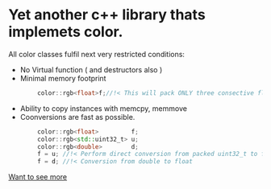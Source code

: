 # Yet another c++ library thats implemets color.

All color classes fulfil next very restricted conditions:
- No Virtual function ( and destructors also )
- Minimal memory footprint
```c
        color::rgb<float>f;//!< This will pack ONLY three consective floats in memory 
```

- Ability to copy instances with memcpy, memmove
- Coonversions are fast as possible.
```c++
        color::rgb<float>         f;
        color::rgb<std::uint32_t> u;
        color::rgb<double>        d;
        f = u; //!< Perform direct conversion from packed uint32_t to float.
        f = d; //!< Conversion from double to float
```

[Want to see more](doc/index.html)